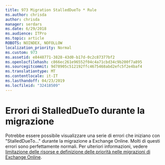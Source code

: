 ```yaml
---
title: 973 Migration StalledDueTo * Rule
ms.author: chrisda
author: chrisda
manager: serdars
ms.date: 6/29/2018
ms.audience: ITPro
ms.topic: article
ROBOTS: NOINDEX, NOFOLLOW
localization_priority: Normal
ms.custom: 973
ms.assetid: e8448771-3828-43d0-b17d-0c2c87377bf2
ms.openlocfilehash: c866ec261e96552f04c4a71cbd34c9b200f7a895
ms.sourcegitcommit: 9d78905c512192ffc4675468abd2efc5f2e4baf4
ms.translationtype: MT
ms.contentlocale: it-IT
ms.lasthandoff: 04/23/2019
ms.locfileid: "32418509"
---
```

# <a name="stalleddueto-errors-during-migration"></a>Errori di StalledDueTo durante la migrazione

Potrebbe essere possibile visualizzare una serie di errori che iniziano con "StalledDueTo..." durante la migrazione a Exchange Online. Molti di questi errori sono perfettamente normali. Per ulteriori informazioni, vedere [limitazione delle risorse e definizione delle priorità nelle migrazioni di Exchange Online](https://blogs.technet.microsoft.com/exchange/2018/06/25/resource-based-throttling-and-prioritization-in-exchange-online-migrations/).
